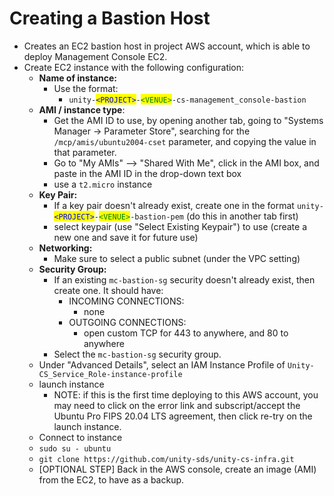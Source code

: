 # Creating a Bastion Host

* Creates an EC2 bastion host in project AWS account, which is able to deploy Management Console EC2.
* Create EC2 instance with the following configuration:
  * **Name of instance:**
    * Use the format:
      * &#x20;`unity-`<mark style="color:blue;">`<PROJECT>`</mark>`-`<mark style="color:green;">`<VENUE>`</mark>`-cs-management_console-bastion`
  * **AMI / instance type**:&#x20;
    * Get the AMI ID to use, by opening another tab, going to "Systems Manager -> Parameter Store", searching for the `/mcp/amis/ubuntu2004-cset` parameter, and copying the value in that parameter.
    * Go to "My AMIs" --> "Shared With Me", click in the AMI box, and paste in the AMI ID in the drop-down text box
    * use a `t2.micro` instance
  * **Key Pair:**&#x20;
    * If a key pair doesn't already exist, create one in the format `unity-`<mark style="color:blue;">`<PROJECT>`</mark>`-`<mark style="color:green;">`<VENUE>`</mark>`-bastion-pem` (do this in another tab first)
    * select keypair (use "Select Existing Keypair") to use (create a new one and save it for future use)
  * **Networking:**
    * Make sure to select a public subnet (under the VPC setting)
  * **Security Group:**&#x20;
    * If an existing `mc-bastion-sg` security doesn't already exist, then create one. It should have:
      * INCOMING CONNECTIONS:
        * none
      * OUTGOING CONNECTIONS:
        * open custom TCP for 443 to anywhere, and 80 to anywhere
    * Select the `mc-bastion-sg` security group.
  * Under "Advanced Details", select an IAM Instance Profile of `Unity-CS_Service_Role-instance-profile`
  * launch instance
    * NOTE: if this is the first time deploying to this AWS account, you may need to click on the error link and subscript/accept the Ubuntu Pro FIPS 20.04 LTS agreement, then click re-try on the launch instance.
  * Connect to instance
  * `sudo su - ubuntu`
  * `git clone https://github.com/unity-sds/unity-cs-infra.git`
  * \[OPTIONAL STEP]  Back in the AWS console, create an image (AMI) from the EC2, to have as a backup.
